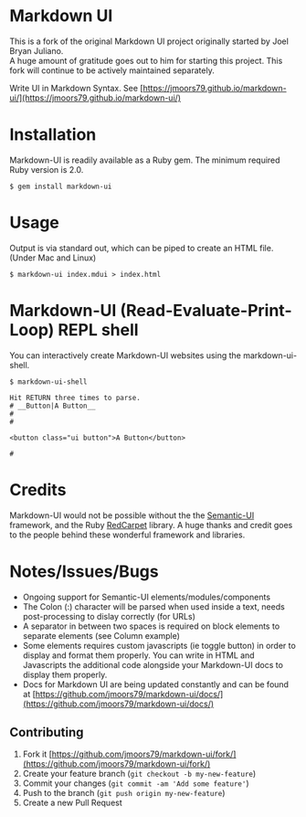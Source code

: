 # Markdown UI

This is a fork of the original Markdown UI project originally started by Joel Bryan Juliano.<br>
A huge amount of gratitude goes out to him for starting this project. This fork will continue to be actively maintained separately.

Write UI in Markdown Syntax. See [https://jmoors79.github.io/markdown-ui/](https://jmoors79.github.io/markdown-ui/)

# Installation

Markdown-UI is readily available as a Ruby gem.
The minimum required Ruby version is 2.0.

`$ gem install markdown-ui`

# Usage

Output is via standard out, which can be piped to create an HTML file. (Under Mac and Linux)

`$ markdown-ui index.mdui > index.html`

# Markdown-UI (Read-Evaluate-Print-Loop) REPL shell

You can interactively create Markdown-UI websites using the markdown-ui-shell.

```
$ markdown-ui-shell

Hit RETURN three times to parse.
# __Button|A Button__
#
#

<button class="ui button">A Button</button>

#
```

# Credits

Markdown-UI would not be possible without the the [Semantic-UI](http://www.semantic-ui.com) framework, and the Ruby [RedCarpet](https://github.com/vmg/redcarpet/) library. A huge thanks and credit goes to the people behind these wonderful framework and libraries.

# Notes/Issues/Bugs

  * Ongoing support for Semantic-UI elements/modules/components
  * The Colon (:) character will be parsed when used inside a text, needs post-processing to dislay correctly (for URLs)
  * A separator in between two spaces is required on block elements to separate elements (see Column example)
  * Some elements requires custom javascripts (ie toggle button) in order to display and format them properly. You can write in HTML and Javascripts the additional code alongside your Markdown-UI docs to display them properly.
  * Docs for Markdown UI are being updated constantly and can be found at [https://github.com/jmoors79/markdown-ui/docs/](https://github.com/jmoors79/markdown-ui/docs/)

## Contributing

1. Fork it [https://github.com/jmoors79/markdown-ui/fork/](https://github.com/jmoors79/markdown-ui/fork/)
2. Create your feature branch (`git checkout -b my-new-feature`)
3. Commit your changes (`git commit -am 'Add some feature'`)
4. Push to the branch (`git push origin my-new-feature`)
5. Create a new Pull Request
